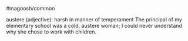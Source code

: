 #magoosh/common

austere (adjective): harsh in manner of temperament 
The principal of my elementary school was a cold, austere woman; I could never understand why she 
chose to work with children. 
